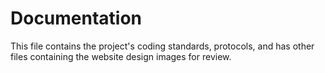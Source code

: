 # Documentation

This file contains the project's coding standards, protocols, and has other files containing the website design images for review.


